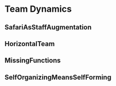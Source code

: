 # Team Dynamics
## SafariAsStaffAugmentation
## HorizontalTeam
## MissingFunctions
## SelfOrganizingMeansSelfForming
